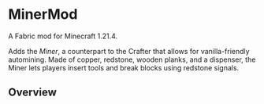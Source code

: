 # MinerMod

A Fabric mod for Minecraft 1.21.4.

Adds the _Miner_, a counterpart to the Crafter that allows for vanilla-friendly automining. Made of copper, redstone, wooden planks, and a dispenser, the Miner lets players insert tools and break blocks using redstone signals.

## Overview

